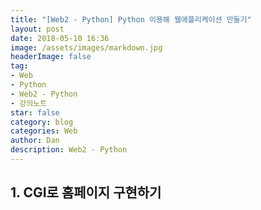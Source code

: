```yaml
---
title: "[Web2 - Python] Python 이용해 웹애플리케이션 만들기"
layout: post
date: 2018-05-10 16:36
image: /assets/images/markdown.jpg
headerImage: false
tag:
- Web
- Python
- Web2 - Python
- 강의노트
star: false
category: blog
categories: Web
author: Dan
description: Web2 - Python
---
```


## 1. CGI로 홈페이지 구현하기

